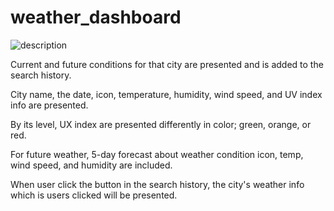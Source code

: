 # weather_dashboard
![description](https://user-images.githubusercontent.com/74934952/123575608-f622d700-d786-11eb-99c6-369c845eae97.png)

Current and future conditions for that city are presented and is added to the search history.

City name, the date, icon, temperature, humidity, wind speed, and UV index info are presented.

By its level, UX index are presented differently in color; green, orange, or red.

For future weather, 5-day forecast about weather condition icon, temp, wind speed, and humidity are included.

When user click the button in the search history, the city's weather info which is users clicked will be presented.

